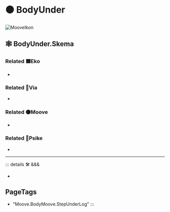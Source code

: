 # 🟠 <mooves>BodyUnder</mooves>

![MooveIkon](/BetaIkon/Mooves_Ikon.png)

## 🕸 BodyUnder.Skema

### Related 🟩<ekos>Eko</ekos>

-

### Related 🔻<via>Via</via>

-

### Related 🟠<mooves>Moove</mooves>

-

### Related 💜<psike>Psike</psike>

-

---

<!-- =================================================== -->
<!-- =================================================== -->
<!-- =================================================== -->
<!-- =================================================== -->
<!-- =================================================== -->
::: details 🛠 <dev>&&&</dev>

-

<h2>PageTags</h2>

- "Moove.BodyMoove.StepUnderLog"
:::

